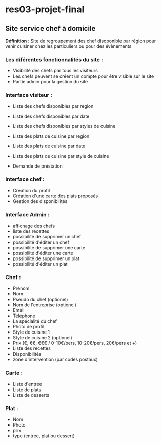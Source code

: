 # res03-projet-final


## Site service chef à domicile

__Définition__ : Site de regroupement des chef disoponible par région pour venir cuisiner chez les particuliers ou pour des évènements

### Les diférentes fonctionnalités du site :
* Visibilité des chefs par tous les visiteurs
* Les chefs peuvent se créent un compte pour être visible sur le site
* Partie admin pour la gestion du site

### Interface visiteur :
* Liste des chefs disponibles par region
* Liste des chefs disponibles par date
* Liste des chefs disponibles par styles de cuisine

* Liste des plats de cuisine par region
* Liste des plats de cuisine par date
* Liste des plats de cuisine par style de cuisine

* Demande de préstation

### Interface chef :
* Création du profil
* Création d'une carte des plats proposés
* Gestion des disponibilités

### Interface Admin :
* affichage des chefs
* liste des recettes
* possibilité de supprimer un chef
* possibilité d'éditer un chef
* possibilité de supprimer une carte
* possibilité d'éditer une carte
* possibilité de supprimer un plat
* possibilité d'éditer un plat

### Chef :
* Prénom
* Nom
* Pseudo du chef (optionel)
* Nom de l'entreprise (optionel)
* Email
* Téléphone
* La spécialité du chef
* Photo de profil
* Style de cuisine 1
* Style de cuisine 2 (optionel)
* Prix (€, €€, €€€ / 0-10€/pers, 10-20€/pers, 20€/pers et +)
* Liste des recettes
* Disponibilités
* zone d'intervention (par codes postaux)

### Carte :
* Liste d'entrée
* Liste de plats
* Liste de desserts

### Plat :
* Nom
* Photo
* prix
* type (entrée, plat ou dessert)


